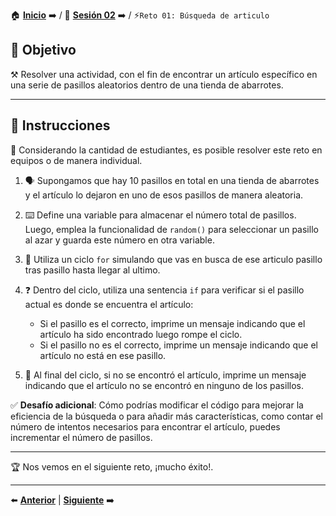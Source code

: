 🏠 [**Inicio**](../../Readme.md) ➡️ / 📖 [**Sesión 02**](../Readme.md) ➡️ / ⚡`Reto 01: Búsqueda de articulo`


## 🎯 Objetivo

⚒️ Resolver una actividad, con el fin de encontrar un artículo específico en una serie de pasillos aleatorios dentro de una tienda de abarrotes.

---

## 📝 Instrucciones

👥 Considerando la cantidad de estudiantes, es posible resolver este reto en equipos o de manera individual.

1. 🗣️ Supongamos que hay 10 pasillos en total en una tienda de abarrotes y el artículo lo dejaron en uno de esos pasillos de manera aleatoria.

2. ⌨️ Define una variable para almacenar el número total de pasillos. Luego, emplea la funcionalidad de `random()` para seleccionar un pasillo al azar y guarda este número en otra variable.

3. 🔄 Utiliza un ciclo `for` simulando que vas en busca de ese articulo pasillo tras pasillo hasta llegar al ultimo.

4. ❓ Dentro del ciclo, utiliza una sentencia `if` para verificar si el pasillo actual es donde se encuentra el artículo:
   - Si el pasillo es el correcto, imprime un mensaje indicando que el artículo ha sido encontrado luego rompe el ciclo.
   - Si el pasillo no es el correcto, imprime un mensaje indicando que el artículo no está en ese pasillo.

5. 🧮 Al final del ciclo, si no se encontró el artículo, imprime un mensaje indicando que el artículo no se encontró en ninguno de los pasillos.

✅ **Desafío adicional**: Cómo podrías modificar el código para mejorar la eficiencia de la búsqueda o para añadir más características, como contar el número de intentos necesarios para encontrar el artículo, puedes incrementar el número de pasillos.

---

🏆 Nos vemos en el siguiente reto, ¡mucho éxito!.

---

⬅️ [**Anterior**](../Readme.md) | [**Siguiente**](../Ejemplo-03/Readme.md) ➡️